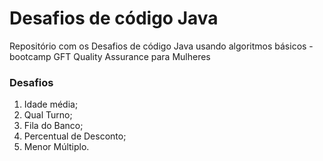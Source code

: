 # Desafios de código Java

Repositório com os Desafios de código Java usando algoritmos básicos - bootcamp GFT Quality Assurance para Mulheres

### Desafios

1. Idade média;
2. Qual Turno;
3. Fila do Banco;
4. Percentual de Desconto;
5. Menor Múltiplo.
